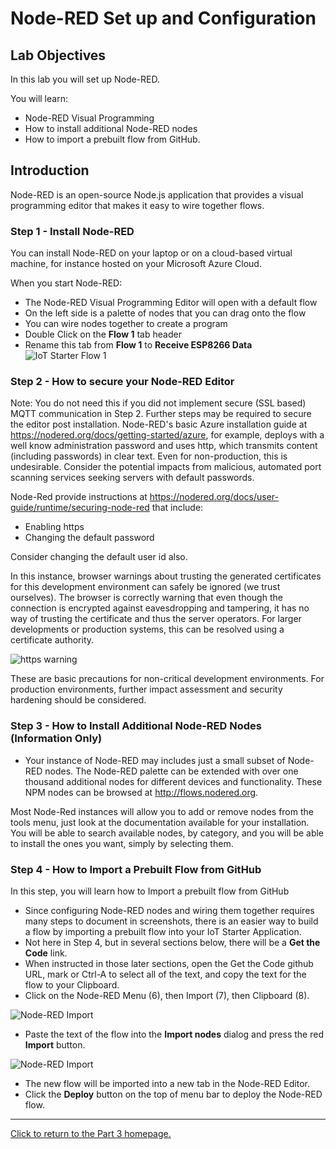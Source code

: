 # Node-RED Set up and Configuration 

## Lab Objectives

In this lab you will set up Node-RED. 

You will learn:

- Node-RED Visual Programming
- How to install additional Node-RED nodes
- How to import a prebuilt flow from GitHub.

## Introduction

Node-RED is an open-source Node.js application that provides a visual programming editor that makes it easy to wire together flows.

### Step 1 - Install Node-RED 

You can install Node-RED on your laptop or on a cloud-based virtual machine, for instance hosted on your Microsoft Azure Cloud.

When you start Node-RED:

- The Node-RED Visual Programming Editor will open with a default flow
- On the left side is a palette of nodes that you can drag onto the flow
- You can wire nodes together to create a program
- Double Click on the **Flow 1** tab header
- Rename this tab from **Flow 1** to **Receive ESP8266 Data**
 ![IoT Starter Flow 1](screenshots/Starter-RenameTab.png)

### Step 2 - How to secure your Node-RED Editor

Note: You do not need this if you did not implement secure (SSL based) MQTT communication in Step 2.
Further steps may be required to secure the editor post installation. Node-RED's basic Azure installation guide at <https://nodered.org/docs/getting-started/azure>, for example, deploys with a well know administration password and uses http, which transmits content (including passwords) in clear text.  Even for non-production, this is undesirable.  Consider the potential impacts from malicious, automated port scanning services seeking servers with default passwords.

Node-Red provide instructions at <https://nodered.org/docs/user-guide/runtime/securing-node-red> that include:
- Enabling https
- Changing the default password

Consider changing the default user id also.

In this instance, browser warnings about trusting the generated certificates for this development environment can safely be ignored (we trust ourselves). The browser is correctly warning that even though the connection is encrypted against eavesdropping and tampering, it has no way of trusting the certificate and thus the server operators. For larger developments or production systems, this can be resolved using a certificate authority.

 ![https warning](screenshots/https_warning.png)

These are basic precautions for non-critical development environments.  For production environments, further impact assessment and security hardening should be considered.

### Step 3 - How to Install Additional Node-RED Nodes (Information Only)

- Your instance of Node-RED may includes just a small subset of Node-RED nodes. The Node-RED palette can be extended with over one thousand additional nodes for different devices and functionality. These NPM nodes can be browsed at <http://flows.nodered.org>.

Most Node-Red instances will allow you to add or remove nodes from the tools menu, just look at the documentation available for your installation.
You will be able to search available nodes, by category, and you will be able to install the ones you want, simply by selecting them.

### Step 4 - How to Import a Prebuilt Flow from GitHub

In this step, you will learn how to Import a prebuilt flow from GitHub

- Since configuring Node-RED nodes and wiring them together requires many steps to document in screenshots, there is an easier way to build a flow by importing a prebuilt flow into your IoT Starter Application.
- Not here in Step 4, but in several sections below, there will be a **Get the Code** link.
- When instructed in those later sections, open the Get the Code github URL, mark or Ctrl-A to select all of the text, and copy the text for the flow to your Clipboard.
- Click on the Node-RED Menu (6), then Import (7), then Clipboard (8).

![Node-RED Import](screenshots/Node-RED-Import-a.png)

- Paste the text of the flow into the **Import nodes** dialog and press the red **Import** button.

![Node-RED Import](screenshots/Node-RED-Import-b.png)

- The new flow will be imported into a new tab in the Node-RED Editor.
- Click the **Deploy** button on the top of menu bar to deploy the Node-RED flow.

---

[Click to return to the Part 3 homepage.](https://care-group.github.io/ESP866-IoT-Workshop/docs/part3/)
